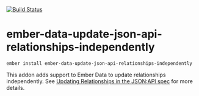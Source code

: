 [![Build Status](https://travis-ci.org/skaterdav85/ember-data-update-json-api-relationships-independently.svg?branch=master)](https://travis-ci.org/skaterdav85/ember-data-update-json-api-relationships-independently)

# ember-data-update-json-api-relationships-independently

```
ember install ember-data-update-json-api-relationships-independently
```

This addon adds support to Ember Data to update relationships independently. See [Updating Relationships in the JSON:API spec](http://jsonapi.org/format/#crud-updating-relationships) for more details.
